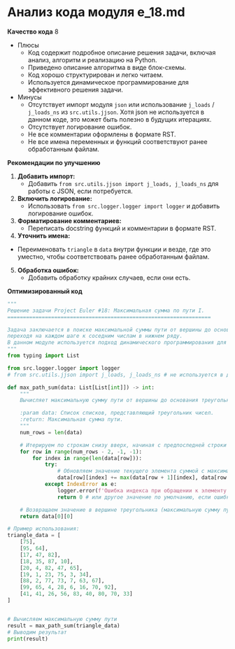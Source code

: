 # Анализ кода модуля e_18.md

**Качество кода**
8
- Плюсы
    - Код содержит подробное описание решения задачи, включая анализ, алгоритм и реализацию на Python.
    - Приведено описание алгоритма в виде блок-схемы.
    - Код хорошо структурирован и легко читаем.
    - Используется динамическое программирование для эффективного решения задачи.
- Минусы
    - Отсутствует импорт модуля `json` или использование `j_loads` / `j_loads_ns` из `src.utils.jjson`. Хотя json не используется в данном коде, это может быть полезно в будущих итерациях.
    - Отсутствует логирование ошибок.
    - Не все комментарии оформлены в формате RST.
    - Не все имена переменных и функций соответствуют ранее обработанным файлам.

**Рекомендации по улучшению**
1. **Добавить импорт:**
    - Добавить `from src.utils.jjson import j_loads, j_loads_ns` для работы с JSON, если потребуется.
2. **Включить логирование:**
   -  Использовать `from src.logger.logger import logger` и добавить логирование ошибок.
3. **Форматирование комментариев:**
   - Переписать docstring функций и комментарии в формате RST.
4.  **Уточнить имена:**
   -  Переименовать `triangle` в `data` внутри функции и везде, где это уместно, чтобы соответствовать ранее обработанным файлам.
5. **Обработка ошибок:**
   - Добавить обработку крайних случаев, если они есть.

**Оптимизированный код**

```python
"""
Решение задачи Project Euler #18: Максимальная сумма по пути I.
=================================================================

Задача заключается в поиске максимальной суммы пути от вершины до основания треугольника,
переходя на каждом шаге к соседним числам в нижнем ряду.
В данном модуле используется подход динамического программирования для решения этой задачи.
"""
from typing import List

from src.logger.logger import logger
# from src.utils.jjson import j_loads, j_loads_ns # не используется в данной реализации

def max_path_sum(data: List[List[int]]) -> int:
    """
    Вычисляет максимальную сумму пути от вершины до основания треугольника.

    :param data: Список списков, представляющий треугольник чисел.
    :return: Максимальная сумма пути.
    """
    num_rows = len(data)

    # Итерируем по строкам снизу вверх, начиная с предпоследней строки
    for row in range(num_rows - 2, -1, -1):
        for index in range(len(data[row])):
            try:
                # Обновляем значение текущего элемента суммой с максимальным из двух элементов под ним
                data[row][index] += max(data[row + 1][index], data[row + 1][index + 1])
            except IndexError as e:
                logger.error(f'Ошибка индекса при обращении к элементу треугольника: {e}')
                return 0 # или другое значение по умолчанию, если ошибка не должна прерывать выполнение

    # Возвращаем значение в вершине треугольника (максимальную сумму пути)
    return data[0][0]

# Пример использования:
triangle_data = [
    [75],
    [95, 64],
    [17, 47, 82],
    [18, 35, 87, 10],
    [20, 4, 82, 47, 65],
    [19, 1, 23, 75, 3, 34],
    [88, 2, 77, 73, 7, 63, 67],
    [99, 65, 4, 28, 6, 16, 70, 92],
    [41, 41, 26, 56, 83, 40, 80, 70, 33]
]


# Вычисляем максимальную сумму пути
result = max_path_sum(triangle_data)
# Выводим результат
print(result)
```